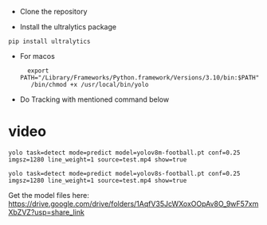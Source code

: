 

- Clone the repository


- Install the ultralytics package
```
pip install ultralytics
```

- For macos

  ```
    export PATH="/Library/Frameworks/Python.framework/Versions/3.10/bin:$PATH"
     /bin/chmod +x /usr/local/bin/yolo

  ```

- Do Tracking with mentioned command below
# video 
```
yolo task=detect mode=predict model=yolov8m-football.pt conf=0.25 imgsz=1280 line_weight=1 source=test.mp4 show=true
```
```
yolo task=detect mode=predict model=yolov8s-football.pt conf=0.25 imgsz=1280 line_weight=1 source=test.mp4 show=true
```




Get the model files here: https://drive.google.com/drive/folders/1AqfV35JcWXoxOOpAv8O_9wF57xmXbZVZ?usp=share_link
